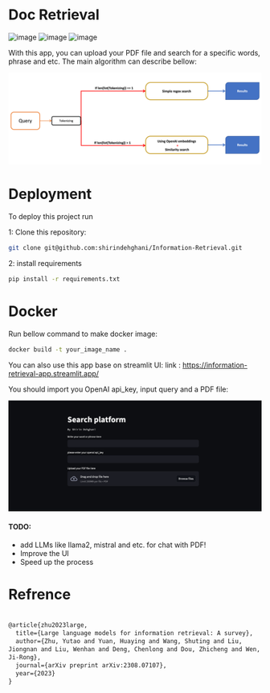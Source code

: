 # Doc Retrieval

![image](https://miro.medium.com/v2/resize:fit:50/format:webp/1*OARpkeBkn_Tw3vk8H769OQ.png)
![image](https://img.shields.io/badge/-LangChain-32CD32?logo=LangChain&logoColor=white&style=for-the-badge)
![image](https://img.shields.io/badge/OpenAI-412991.svg?style=for-the-badge&logo=OpenAI&logoColor=white)

With this app, you can upload your PDF file and search for a specific words, phrase and etc. The main algorithm can describe bellow:

![image](https://github.com/shirindehghani/Information-Retrieval/blob/main/imgs/algorithm.png)

# Deployment
To deploy this project run

1: Clone this repository:
```bash
git clone git@github.com:shirindehghani/Information-Retrieval.git
```
2: install requirements
```bash
pip install -r requirements.txt
```


# Docker
Run bellow command to make docker image:
```bash
docker build -t your_image_name .
```

You can also use this app base on streamlit UI:
link : https://information-retrieval-app.streamlit.app/

You should import you OpenAI api_key, input query and a PDF file:

![image](https://github.com/shirindehghani/Information-Retrieval/blob/main/imgs/Ui.png)

#### TODO:
- add LLMs like llama2, mistral and etc. for chat with PDF!
- Improve the UI
- Speed up the process

# Refrence
```

@article{zhu2023large,
  title={Large language models for information retrieval: A survey},
  author={Zhu, Yutao and Yuan, Huaying and Wang, Shuting and Liu, Jiongnan and Liu, Wenhan and Deng, Chenlong and Dou, Zhicheng and Wen, Ji-Rong},
  journal={arXiv preprint arXiv:2308.07107},
  year={2023}
}
```
